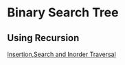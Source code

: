 # Binary Search Tree

## Using Recursion

[Insertion,Search and Inorder Traversal](https://www.geeksforgeeks.org/binary-search-tree-insert-parent-pointer/)
